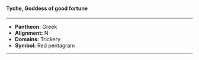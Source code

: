#### Tyche, Goddess of good fortune
___

- **Pantheon:** Greek
- **Alignment:** N
- **Domains:** Trickery
- **Symbol:** Red pentagram
___
